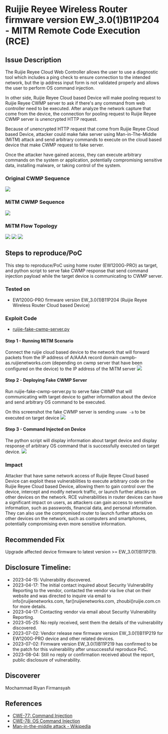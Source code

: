 # Ruijie Reyee Wireless Router firmware version EW_3.0(1)B11P204 - MITM Remote Code Execution (RCE)

## Issue Description
The Ruijie Reyee Cloud Web Controller allows the user to use a diagnostic tool which includes a ping check to ensure connection to the intended network, but the ip address input form is not validated properly and allows the user to perform OS command injection.

In other side, Ruijie Reyee Cloud based Device will make pooling request to Ruijie Reyee CWMP server to ask if there's any command from web controller need to be executed. After analyze the network capture that come from the device, the connection for pooling request to Ruijie Reyee CWMP server is unencrypted HTTP request.

Because of unencrypted HTTP request that come from Ruijie Reyee Cloud based Device, attacker could make fake server using Man-in-The-Middle (MiTM) attack and send arbitrary commands to execute on the cloud based device that make CWMP request to fake server.

Once the attacker have gained access, they can execute arbitrary commands on the system or application, potentially compromising sensitive data, installing malware, or taking control of the system.

### Original CWMP Sequence
![](images/cwmp-sequence-normal.drawio.png)

### MiTM CWMP Sequence
![](images/cwmp-sequence-mitm.drawio.png)

### MiTM Flow Topology
![](images/cwmp-sequence-mitm-dnsspoof.drawio.png)
![](images/cwmp-sequence-mitm-ipspoof.drawio.png)
![](images/cwmp-sequence-mitm-ipspoof-redirectpacket.drawio.png)

## Steps to reproduce/PoC
This step to reproduce/PoC using home router (EW1200G-PRO) as target, and python script to serve fake CWMP response that send command injection payload while the target device is communicating to CWMP server.

### Tested on
- EW1200G-PRO firmware version EW_3.0(1)B11P204 (Ruijie Reyee Wireless Router Cloud based Device)

### Exploit Code
- [ruijie-fake-cwmp-server.py](ruijie-fake-cwmp-server.py)

#### Step 1 - Running MiTM Scenario
Connect the ruijie cloud based device to the network that will forward packets from the IP address of A/AAAA record domain cwmpb-as.ruijienetworks.com (depending on cwmp server that have been configured on the device) to the IP address of the MiTM server
![](images/cwmp-sequence-mitm-dnsspoof.drawio.png)

#### Step 2 - Deploying Fake CWMP Server
Run ruijie-fake-cwmp-server.py to serve fake CWMP that will communicating with target device to gather information about the device and send arbitrary OS command to be executed.

On this screenshot the fake CWMP server is sending `uname -a` to be executed on target device
![](images/ruijie-mitm-rce-exploit-script.png)

#### Step 3 - Command Injected on Device
The python script will display information about target device and display response of arbitrary OS command that is successfully executed on target device.
![](images/ruijie-mitm-rce-exploit.png)

### Impact
Attacker that have same network access of Ruijie Reyee Cloud based Device can exploit these vulnerabilities to execute arbitrary code on the Ruijie Reyee Cloud based Device, allowing them to gain control over the device, intercept and modify network traffic, or launch further attacks on other devices on the network. RCE vulnerabilities in router devices can have a significant impact on users, as attackers can gain access to sensitive information, such as passwords, financial data, and personal information. They can also use the compromised router to launch further attacks on other devices on the network, such as computers and smartphones, potentially compromising even more sensitive information.

## Recommended Fix
Upgrade affected device firmware to latest version >= EW_3.0(1)B11P219.

## Disclosure Timeline:
- 2023-04-15: Vulnerability discovered.
- 2023-04-17: The initial contact inquired about Security Vulnerability Reporting to the vendor, contacted the vendor via live chat on their website and was directed to inquire via email to info()ruijienetworks.com, far()ruijienetworks.com, zhoubi()ruijie.com.cn for more details.
- 2023-04-17: Contacting vendor via email about Security Vulnerability Reporting.
- 2023-05-25: No reply received, sent them the details of the vulnerability discovered.
- 2023-07-02: Vendor release new firmware version EW_3.0(1)B11P219 for EW1200G-PRO device and other related devices. 
- 2023-07-02: Firmware version EW_3.0(1)B11P219 has confirmed to be the patch for this vulnerability after unsuccessful reproduce PoC.
- 2023-08-04: Still no reply or confirmation received about the report, public disclosure of vulnerability.

## Discoverer
Mochammad Riyan Firmansyah

## References
- [CWE-77: Command Injection](https://cwe.mitre.org/data/definitions/77.html)
- [CWE-78: OS Command Injection](https://cwe.mitre.org/data/definitions/78.html)
- [Man-in-the-middle attack - Wikipedia](https://en.wikipedia.org/wiki/Man-in-the-middle_attack)